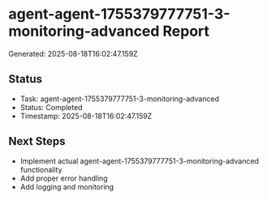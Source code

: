 # agent-agent-1755379777751-3-monitoring-advanced Report

Generated: 2025-08-18T16:02:47.159Z

## Status
- Task: agent-agent-1755379777751-3-monitoring-advanced
- Status: Completed
- Timestamp: 2025-08-18T16:02:47.159Z

## Next Steps
- Implement actual agent-agent-1755379777751-3-monitoring-advanced functionality
- Add proper error handling
- Add logging and monitoring
